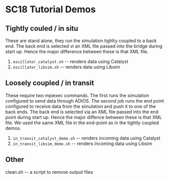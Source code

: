 SC18 Tutorial Demos
===================

Tightly couled / in situ
------------------------
These are stand alone, they run the simulation tighlty coupled to a back end.
The back end is selected vi an XML file passed into the bridge during start up.
Hence the major difference between these is that XML file.

1. `oscillator_catalyst.sh` -- renders data using Catalyst
2. `oscillator_libsim.sh` -- renders data using Libsim

Loosely coupled / in transit
----------------------------
These require two mpiexec commands. The first runs the simulation configured to
send data through ADIOS. The second job runs the end point configured to
receive data from the simulation and push it to one of the back ends. The back
end is selected via an XML file passed into the end point during start up.
Hence the major diffence between these is that XML file. We used the same
XML file in the end-point as in the tightly coupled demos.

1. `in_transit_catalyst_demo.sh` -- renders incoming data using Catalyst
2. `in_transit_libsim_demo.sh` -- renders incoming data using Libsim

Other
-----
clean.sh -- a script to remove output files

